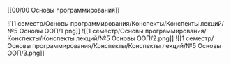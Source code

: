 [[00/00 Основы программирования]]

![[1 семестр/Основы программирования/Конспекты/Конспекты лекций/№5 Основы ООП/1.png]]
![[1 семестр/Основы программирования/Конспекты/Конспекты лекций/№5 Основы ООП/2.png]]
![[1 семестр/Основы программирования/Конспекты/Конспекты лекций/№5 Основы ООП/3.png]] 